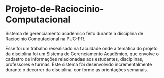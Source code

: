 # Projeto-de-Raciocinio-Computacional
Sistema de gerenciamento acadêmico feito durante a disciplina de Raciocinio Computacional na PUC-PR.

Esse foi um trabalho resealisado na faculdade onde a temática do projeto da disciplina foi um Sistema de Gerenciamento Acadêmico, que envolve o cadastro de informações relacionadas aos estudantes, disciplinas, professores e turmas. Este sistema foi desenvolvido incrementalmente durante o decorrer da disciplina, conforme as orientações semanais.
